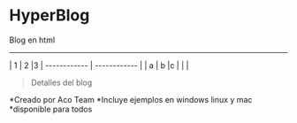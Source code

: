 # HyperBlog
Blog en html

------------

|  1 |  2 |3
| ------------ | ------------ |
|  a | b  |c
|   |   |


> Detalles del blog

*Creado por Aco Team
*Incluye ejemplos en windows linux y mac
*disponible para todos
